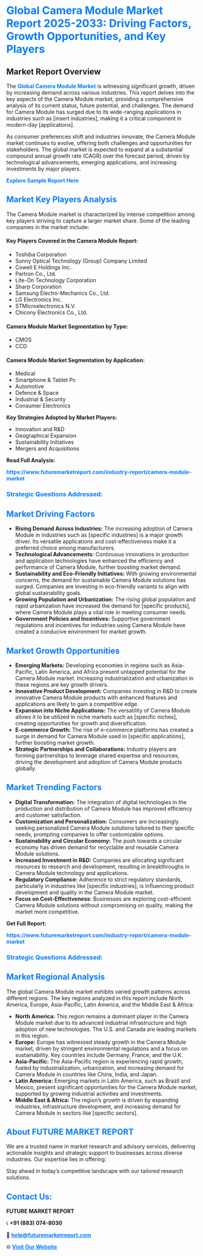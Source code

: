 <h1 style="color: #007BFF;">Global Camera Module Market Report 2025-2033: Driving Factors, Growth Opportunities, and Key Players</h1>

<section id="overview">
<h2>Market Report Overview</h2>
<p>The <a href="https://www.futuremarketreport.com/industry-report/camera-module-market" style="color: #007BFF; text-decoration: none;"><strong>Global Camera Module Market</strong></a> is witnessing significant growth, driven by increasing demand across various industries. This report delves into the key aspects of the Camera Module market, providing a comprehensive analysis of its current status, future potential, and challenges. The demand for Camera Module has surged due to its wide-ranging applications in industries such as [insert industries], making it a critical component in modern-day [applications].</p>
<p>As consumer preferences shift and industries innovate, the Camera Module market continues to evolve, offering both challenges and opportunities for stakeholders. The global market is expected to expand at a substantial compound annual growth rate (CAGR) over the forecast period, driven by technological advancements, emerging applications, and increasing investments by major players.</p>
</section>

<section id="overview">
<p><a href="https://www.futuremarketreport.com/request-sample/reportId=62578" style="color: #007BFF; text-decoration: none;"><strong>Explore Sample Report Here</strong></a></p>
</section>

<section id="key-players">
<h2 style="color: #007BFF;">Market Key Players Analysis</h2>
<p>The Camera Module market is characterized by intense competition among key players striving to capture a larger market share. Some of the leading companies in the market include:</p>
<h4>Key Players Covered in the Camera Module Report:</h4>
<ul><li>Toshiba Corporation</li><li>Sunny Optical Technology (Group) Company Limited</li><li>Cowell E Holdings Inc.</li><li>Partron Co., Ltd.</li><li>Lite-On Technology Corporation</li><li>Sharp Corporation</li><li>Samsung Electro-Mechanics Co., Ltd.</li><li>LG Electronics Inc.</li><li>STMicroelectronics N.V.</li><li>Chicony Electronics Co., Ltd.</li></ul>
<h4>Camera Module Market Segmentation by Type:</h4>
<ul><li>CMOS</li><li>CCD</li></ul>

<h4>Camera Module Market Segmentation by Application:</h4>
<ul><li>Medical</li><li>Smartphone &amp; Tablet Pc</li><li>Automotive</li><li>Defence &amp; Space</li><li>Industrial &amp; Security</li><li>Consumer Electronics</li></ul>
<p><strong>Key Strategies Adopted by Market Players:</strong></p>
<ul>
<li>Innovation and R&D</li>
<li>Geographical Expansion</li>
<li>Sustainability Initiatives</li>
<li>Mergers and Acquisitions</li>
</ul>
</section>

<section>
<p><strong>Read Full Analysis: </strong></p><a href="https://www.futuremarketreport.com/industry-report/camera-module-market" style="color: #007BFF; text-decoration: none;"><strong>https://www.futuremarketreport.com/industry-report/camera-module-market</strong></a>
<h3 style="color: #007BFF;">Strategic Questions Addressed:</h3>
</section>

<section id="driving-factors">
<h2 style="color: #007BFF;">Market Driving Factors</h2>
<ul>
<li><strong>Rising Demand Across Industries:</strong> The increasing adoption of Camera Module in industries such as [specific industries] is a major growth driver. Its versatile applications and cost-effectiveness make it a preferred choice among manufacturers.</li>
<li><strong>Technological Advancements:</strong> Continuous innovations in production and application technologies have enhanced the efficiency and performance of Camera Module, further boosting market demand.</li>
<li><strong>Sustainability and Eco-Friendly Initiatives:</strong> With growing environmental concerns, the demand for sustainable Camera Module solutions has surged. Companies are investing in eco-friendly variants to align with global sustainability goals.</li>
<li><strong>Growing Population and Urbanization:</strong> The rising global population and rapid urbanization have increased the demand for [specific products], where Camera Module plays a vital role in meeting consumer needs.</li>
<li><strong>Government Policies and Incentives:</strong> Supportive government regulations and incentives for industries using Camera Module have created a conducive environment for market growth.</li>
</ul>
</section>

<section id="growth-opportunities">
<h2 style="color: #007BFF;">Market Growth Opportunities</h2>
<ul>
<li><strong>Emerging Markets:</strong> Developing economies in regions such as Asia-Pacific, Latin America, and Africa present untapped potential for the Camera Module market. Increasing industrialization and urbanization in these regions are key growth drivers.</li>
<li><strong>Innovative Product Development:</strong> Companies investing in R&D to create innovative Camera Module products with enhanced features and applications are likely to gain a competitive edge.</li>
<li><strong>Expansion into Niche Applications:</strong> The versatility of Camera Module allows it to be utilized in niche markets such as [specific niches], creating opportunities for growth and diversification.</li>
<li><strong>E-commerce Growth:</strong> The rise of e-commerce platforms has created a surge in demand for Camera Module used in [specific applications], further boosting market growth.</li>
<li><strong>Strategic Partnerships and Collaborations:</strong> Industry players are forming partnerships to leverage shared expertise and resources, driving the development and adoption of Camera Module products globally.</li>
</ul>
</section>

<section id="trending-factors">
<h2 style="color: #007BFF;">Market Trending Factors</h2>
<ul>
<li><strong>Digital Transformation:</strong> The integration of digital technologies in the production and distribution of Camera Module has improved efficiency and customer satisfaction.</li>
<li><strong>Customization and Personalization:</strong> Consumers are increasingly seeking personalized Camera Module solutions tailored to their specific needs, prompting companies to offer customizable options.</li>
<li><strong>Sustainability and Circular Economy:</strong> The push towards a circular economy has driven demand for recyclable and reusable Camera Module solutions.</li>
<li><strong>Increased Investment in R&D:</strong> Companies are allocating significant resources to research and development, resulting in breakthroughs in Camera Module technology and applications.</li>
<li><strong>Regulatory Compliance:</strong> Adherence to strict regulatory standards, particularly in industries like [specific industries], is influencing product development and quality in the Camera Module market.</li>
<li><strong>Focus on Cost-Effectiveness:</strong> Businesses are exploring cost-efficient Camera Module solutions without compromising on quality, making the market more competitive.</li>
</ul>
</section>

<section>
<p><strong>Get Full Report: </strong></p><a href="https://www.futuremarketreport.com/industry-report/camera-module-market" style="color: #007BFF; text-decoration: none;"><strong>https://www.futuremarketreport.com/industry-report/camera-module-market</strong></a>
<h3 style="color: #007BFF;">Strategic Questions Addressed:</h3>
</section>


<section id="regional-analysis">
<h2 style="color: #007BFF;">Market Regional Analysis</h2>
<p>The global Camera Module market exhibits varied growth patterns across different regions. The key regions analyzed in this report include North America, Europe, Asia-Pacific, Latin America, and the Middle East & Africa:</p>
<ul>
<li><strong>North America:</strong> This region remains a dominant player in the Camera Module market due to its advanced industrial infrastructure and high adoption of new technologies. The U.S. and Canada are leading markets in this region.</li>
<li><strong>Europe:</strong> Europe has witnessed steady growth in the Camera Module market, driven by stringent environmental regulations and a focus on sustainability. Key countries include Germany, France, and the U.K.</li>
<li><strong>Asia-Pacific:</strong> The Asia-Pacific region is experiencing rapid growth, fueled by industrialization, urbanization, and increasing demand for Camera Module in countries like China, India, and Japan.</li>
<li><strong>Latin America:</strong> Emerging markets in Latin America, such as Brazil and Mexico, present significant opportunities for the Camera Module market, supported by growing industrial activities and investments.</li>
<li><strong>Middle East & Africa:</strong> The region’s growth is driven by expanding industries, infrastructure development, and increasing demand for Camera Module in sectors like [specific sectors].</li>
</ul>
</section>

<footer>
<h2 style="color: #007BFF;">About FUTURE MARKET REPORT</h2>
<p>We are a trusted name in market research and advisory services, delivering actionable insights and strategic support to businesses across diverse industries. Our expertise lies in offering:</p>

<p>Stay ahead in today’s competitive landscape with our tailored research solutions.</p>

<h2 style="color: #007BFF;">Contact Us:</h2>
<p><strong>FUTURE MARKET REPORT</strong></p>
<p>📞 <strong>+91 (883) 074-8030</strong></p>
<p>📧 <strong><a href="mailto:help@futuremarketreport.com" style="color: #007BFF;">help@futuremarketreport.com</a></strong></p>
<p>🌐 <strong><a href="https://www.futuremarketreport.com/" style="color: #007BFF;">Visit Our Website</a></strong></p>
</footer>